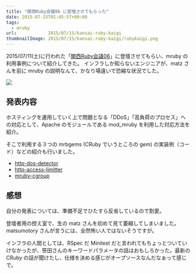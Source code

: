 ```yaml
---
title: "関西Ruby会議06 に登壇させてもらった"
date: 2015-07-15T01:45:57+09:00
tags:
  - mruby
url:            2015/07/15/kansai-ruby-kaigi
thumbnailImage: 2015/07/15/kansai-ruby-kaigi/rubykaigi.png
---
```


2015/07/11(土)に行われた「[関西Ruby会議06][0]」に登壇させてもらい、mruby の利用事例について紹介してきた。
インフラしか知らないエンジニアが、matz さんを前に mruby の説明なんて、かなり場違いで恐縮な状況でした。

[0]: http://regional.rubykaigi.org/kansai06/

[![](knsrb.png)](http://regional.rubykaigi.org/kansai06/)


<!--more-->

発表内容
----------------------------------------------------------------------
ホスティングを運用していく上で問題となる「DDoS」「高負荷のプロセス」への対応として、Apache のモジュールである mod_mruby を利用した対応方法を紹介。

そこで利用する３つの mrbgems (CRuby でいうところの gem) の実装例（コード）などの紹介も行いました。

- [http-dos-detector][1]
- [http-access-limitter][2]
- [mruby-cgroup][3]

[1]: http://hb.matsumoto-r.jp/entry/2015/06/08/224827
[2]: http://hb.matsumoto-r.jp/entry/2015/07/09/001623
[3]: https://github.com/matsumoto-r/mruby-cgroup

<div style="width: 65%">
<script async class="speakerdeck-embed" data-slide="1" data-id="0238b7f2c8a44f92a189f2fa62958f2e" data-ratio="1.33333333333333" src="//speakerdeck.com/assets/embed.js"></script>
</div>

感想
----------------------------------------------------------------------
自分の発表については、準備不足でひたすら反省しているので割愛。

登壇者用の控え室で、生の matz さんを初めて見て萎縮してしまいました。matsumotory さんが言うには、全然怖い人ではないそうですが。

インフラの人間としては、RSpec だ Minitest だと言われてもちょっとついていけなかったが、笹田さんのキーワードパラメータの話はおもしろかった。最新の CRuby の話が聞けたし、仕様を決める感じがオープソースなんだなぁって感じで。
